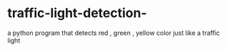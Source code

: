 # traffic-light-detection-
a python program that detects red , green , yellow color just like a traffic light
